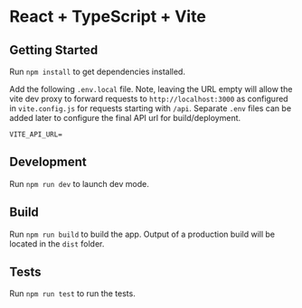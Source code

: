 # React + TypeScript + Vite

## Getting Started

Run `npm install` to get dependencies installed.

Add the following `.env.local` file. Note, leaving the URL empty will allow the vite dev proxy to forward requests to `http://localhost:3000` as configured in `vite.config.js` for requests starting with `/api`. Separate `.env` files can be added later to configure the final API url for build/deployment.
```text
VITE_API_URL=

```

## Development

Run `npm run dev` to launch dev mode.

## Build

Run `npm run build` to build the app. Output of a production build will be located in the `dist` folder.

## Tests

Run `npm run test` to run the tests.
